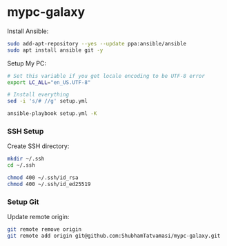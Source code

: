 # mypc-galaxy

Install Ansible:
```bash
sudo add-apt-repository --yes --update ppa:ansible/ansible
sudo apt install ansible git -y
```

Setup My PC:
```bash
# Set this variable if you get locale encoding to be UTF-8 error
export LC_ALL="en_US.UTF-8"

# Install everything
sed -i 's/# //g' setup.yml

ansible-playbook setup.yml -K
```


### SSH Setup

Create SSH directory:
```bash
mkdir ~/.ssh
cd ~/.ssh

chmod 400 ~/.ssh/id_rsa
chmod 400 ~/.ssh/id_ed25519
```


### Setup Git

Update remote origin:
```bash
git remote remove origin
git remote add origin git@github.com:ShubhamTatvamasi/mypc-galaxy.git
```

